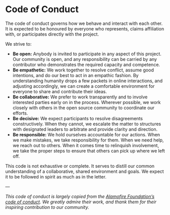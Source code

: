 # Code of Conduct

The code of conduct governs how we behave and interact with each other. It is expected to be honoured by everyone who represents, claims affiliation with, or participates directly with the project.

We strive to:

* **Be open:** Anybody is invited to participate in any aspect of this project. Our community is open, and any responsibility can be carried by any contributor who demonstrates the required capacity and competence.
* **Be empathetic:** We work together to resolve conflict, assume good intentions, and do our best to act in an empathic fashion. By understanding humanity drops a few packets in online interactions, and adjusting accordingly, we can create a comfortable environment for everyone to share and contribute their ideas.
* **Be collaborative:** We prefer to work transparently and to involve interested parties early on in the process. Wherever possible, we work closely with others in the open source community to coordinate our efforts.
* **Be decisive:** We expect participants to resolve disagreements constructively. When they cannot, we escalate the matter to structures with designated leaders to arbitrate and provide clarity and direction.
* **Be responsible:** We hold ourselves accountable for our actions. When we make mistakes, we take responsibility for them. When we need help, we reach out to others. When it comes time to relinquish involvement, we take the proper steps to ensure that others can pick up where we left off.

This code is not exhaustive or complete. It serves to distill our common understanding of a collaborative, shared environment and goals. We expect it to be followed in spirit as much as in the letter.

—

*This code of conduct is largely copied from the [Alamofire Foundation’s code of conduct](https://github.com/Alamofire/Foundation/blob/master/CONDUCT.md). We greatly admire their work, and thank them for their inspiring contribution to our community.*
